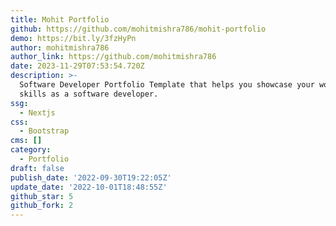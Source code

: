 ```yaml
---
title: Mohit Portfolio
github: https://github.com/mohitmishra786/mohit-portfolio
demo: https://bit.ly/3fzHyPn
author: mohitmishra786
author_link: https://github.com/mohitmishra786
date: 2023-11-29T07:53:54.720Z
description: >-
  Software Developer Portfolio Template that helps you showcase your work and
  skills as a software developer.
ssg:
  - Nextjs
css:
  - Bootstrap
cms: []
category:
  - Portfolio
draft: false
publish_date: '2022-09-30T19:22:05Z'
update_date: '2022-10-01T18:48:55Z'
github_star: 5
github_fork: 2
---
```


